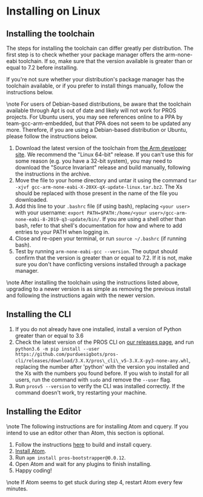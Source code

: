 # Installing on Linux

## Installing the toolchain

The steps for installing the toolchain can differ greatly per
distribution. The first step is to check whether your package manager
offers the arm-none-eabi toolchain. If so, make sure that the version
available is greater than or equal to 7.2 before installing.

If you're not sure whether your distribution's package manager has the
toolchain available, or if you prefer to install things manually, follow
the instructions below.

\note
For users of Debian-based distributions, be aware that the toolchain
available through Apt is out of date and likely will not work for PROS
projects. For Ubuntu users, you may see references online to a PPA by
team-gcc-arm-embedded, but that PPA does not seem to be updated any
more. Therefore, if you are using a Debian-based distribution or
Ubuntu, please follow the instructions below.

1.  Download the latest version of the toolchain from [the Arm developer
    site](https://developer.arm.com/tools-and-software/open-source-software/developer-tools/gnu-toolchain/gnu-rm/downloads).
    We recommend the "Linux 64-bit" release. If you can't use this for
    some reason (e.g. you have a 32-bit system), you may need to
    download the "Source Invariant" release and build manually,
    following the instructions in the archive.
2.  Move the file to your home directory and untar it using the command
    `tar -xjvf gcc-arm-none-eabi-X-20XX-qX-update-linux.tar.bz2`. The Xs
    should be replaced with those present in the name of the file you
    downloaded.
3.  Add this line to your `.bashrc` file (if using bash), replacing
    `<your user>` with your username:
    `export PATH=$PATH:/home/<your user>/gcc-arm-none-eabi-8-2019-q3-update/bin/`.
    If you are using a shell other than bash, refer to that shell's
    documentation for how and where to add entries to your PATH when
    logging in.
4.  Close and re-open your terminal, or run `source ~/.bashrc` (if
    running bash).
5.  Test by running `arm-none-eabi-gcc --version`. The output should
    confirm that the version is greater than or equal to 7.2. If it is
    not, make sure you don't have conflicting versions installed through
    a package manager.

\note
After installing the toolchain using the instructions listed above,
upgrading to a newer version is as simple as removing the previous
install and following the instructions again with the newer version.

## Installing the CLI

1.  If you do not already have one installed, install a version of
    Python greater than or equal to 3.6
2.  Check the latest version of the PROS CLI on [our releases
    page](https://github.com/purduesigbots/pros-cli3/releases/latest),
    and run
    `python3.6 -m pip install --user https://github.com/purduesigbots/pros-cli/releases/download/3.X.X/pros\_cli\_v5-3.X.X-py3-none-any.whl`,
    replacing the number after 'python' with the version you installed
    and the Xs with the numbers you found before. If you wish to install
    for all users, run the command with `sudo` and remove the `--user` flag.
3.  Run `prosv5 --version` to verify the CLI was installed correctly. If
    the command doesn't work, try restarting your machine.

## Installing the Editor

\note
The following instructions are for installing Atom and cquery. If you
intend to use an editor other than Atom, this section is optional.

1.  Follow the instructions
    [here](https://github.com/cquery-project/cquery/wiki/Building-cquery)
    to build and install cquery.
2.  [Install Atom](https://atom.io).
3.  Run `apm install pros-bootstrapper@0.0.12`.
4.  Open Atom and wait for any plugins to finish installing.
5.  Happy coding!

\note
If Atom seems to get stuck during step 4, restart Atom every few
minutes.
